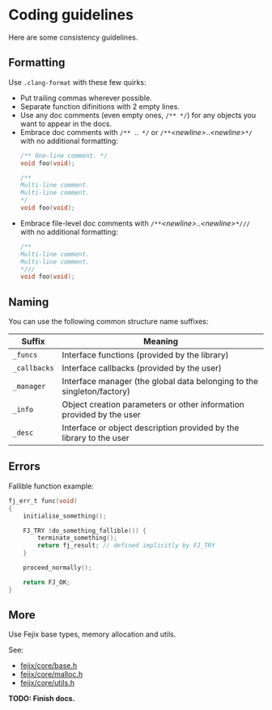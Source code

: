 # Coding guidelines

Here are some consistency guidelines.

## Formatting

Use `.clang-format` with these few quirks:

* Put trailing commas wherever possible.
* Separate function difinitions with 2 empty lines.
* Use any doc comments (even empty ones, `/** */`) for any objects you want to appear in the docs.
* Embrace doc comments with `/** `..` */` or `/**`*\<newline\>*..*\<newline\>*`*/` with no additional formatting:
    ```c
    /** One-line comment. */
    void foo(void);

    /**
    Multi-line comment.
    Multi-line comment.
    */
    void foo(void);
    ```
* Embrace file-level doc comments with `/**`*\<newline\>*..*\<newline\>*`*///` with no additional formatting:
    ```c
    /**
    Multi-line comment.
    Multi-line comment.
    *///
    void foo(void);
    ```

## Naming

You can use the following common structure name suffixes:

| Suffix | Meaning |
| ------ | ------- |
| `_funcs` | Interface functions (provided by the library) |
| `_callbacks` | Interface callbacks (provided by the user) |
| `_manager` | Interface manager (the global data belonging to the singleton/factory) |
| `_info` | Object creation parameters or other information provided by the user |
| `_desc` | Interface or object description provided by the library to the user |

## Errors

Fallible function example:

```c
fj_err_t func(void)
{
    initialise_something();

    FJ_TRY (do_something_fallible()) {
        terminate_something();
        return fj_result; // defined implicitly by FJ_TRY
    }

    proceed_normally();

    return FJ_OK;
}
```

## More

Use Fejix base types, memory allocation and utils.

See:
* [fejix/core/base.h](../../include/fejix/core/base.h)
* [fejix/core/malloc.h](../../include/fejix/core/malloc.h)
* [fejix/core/utils.h](../../include/fejix/core/utils.h)

**TODO: Finish docs.**
